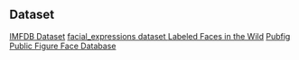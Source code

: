 
## Dataset

[IMFDB Dataset](http://cvit.iiit.ac.in/projects/IMFDB/#)
[facial_expressions dataset ](https://github.com/muxspace/facial_expressions)
[Labeled Faces in the Wild](http://vis-www.cs.umass.edu/lfw/index.html)
[Pubfig Public Figure Face Database](http://www.cs.columbia.edu/CAVE/databases/pubfig/)
